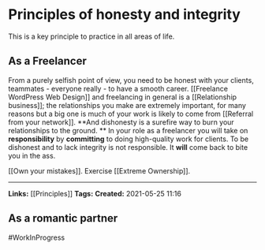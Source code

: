 # Principles of honesty and integrity
This is a key principle to practice in all areas of life.

## As a Freelancer
From a purely selfish point of view, you need to be honest with your clients, teammates - everyone really - to have a smooth career.
[[Freelance WordPress Web Design]] and freelancing in general is a [[Relationship business]]; the relationships you make are extremely important, for many reasons but a big one is much of your work is likely to come from [[Referral from your network]].
**And dishonesty is a surefire way to burn your relationships to the ground.
**
In your role as a freelancer you will take on **responsibility** by **committing** to doing high-quality work for clients. To be dishonest and to lack integrity is not responsible. It **will** come back to bite you in the ass.

[[Own your mistakes]].
Exercise [[Extreme Ownership]].


---
**Links:** [[Principles]]
**Tags:** 
**Created:** 2021-05-25  11:16



## As a romantic partner
#WorkInProgress 